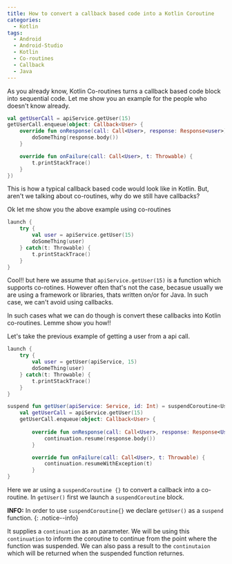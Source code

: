 ```yaml
---
title: How to convert a callback based code into a Kotlin Coroutine
categories:
  - Kotlin
tags:
  - Android
  - Android-Studio
  - Kotlin
  - Co-routines
  - Callback
  - Java
---
```


As you already know, Kotlin Co-routines turns a callback based code block into sequential code. Let me show you an example for the people who doesn't know already.

```kotlin
val getUserCall = apiService.getUser(15)
getUserCall.enqueue(object: Callback<User> {
    override fun onResponse(call: Call<User>, response: Response<user>) {
        doSomeThing(response.body())
    }

    override fun onFailure(call: Call<User>, t: Throwable) {
	    t.printStackTrace()
	}
})
```

This is how a typical callback based code would look like in Kotlin. But, aren't we talking about co-routines, why do we still have callbacks?

Ok let me show you the above example using co-routines

```kotlin
launch {
    try {
        val user = apiService.getUser(15)
        doSomeThing(user)
    } catch(t: Throwable) {
        t.printStackTrace()
    }
}
```

Cool!! but here we assume that `apiService.getUser(15)` is a function which supports co-rotines. However often that's not the case, becasue usually we are using a framework or libraries, thats written on/or for Java. In such case, we can't avoid using callbacks. 

In such cases what we can do though is convert these callbacks into Kotlin co-routines. Lemme show you how!!

Let's take the previous example of getting a user from a api call.

```kotlin
launch {
    try {
        val user = getUser(apiService, 15)
        doSomeThing(user)
    } catch(t: Throwable) {
        t.printStackTrace()
    }
}

suspend fun getUser(apiService: Service, id: Int) = suspendCoroutine<User> { continuation ->
    val getUserCall = apiService.getUser(15)
    getUserCall.enqueue(object: Callback<User> {
		
        override fun onResponse(call: Call<User>, response: Response<User>) {
            continuation.resume(response.body())
        }

        override fun onFailure(call: Call<User>, t: Throwable) {
            continuation.resumeWithException(t)
        }
}
```

Here we ar using a `suspendCoroutine {}` to convert a callback into a co-routine. In `getUser()` first we launch a `suspendCoroutine` block. 

**INFO:** In order to use `suspendCoroutine{}` we declare `getUser()` as a `suspend` function.
{: .notice--info}

It supplies a `continuation` as an parameter. We will be using this `continuation` to inform the coroutine to continue from the point where the function was suspended. We can also pass a result to the `continutaion` which will be returned when the suspended function returnes.
